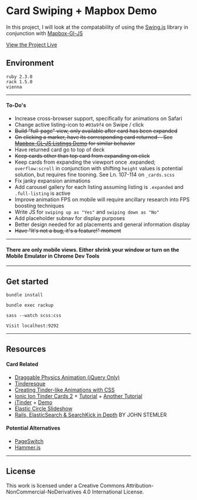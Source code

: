 
Card Swiping + Mapbox Demo
===========

In this project, I will look at the compatability of using the [Swing.js](https://github.com/gajus/swing) library in conjunction with [Mapbox-Gl-JS](https://www.mapbox.com/mapbox-gl-js/api/)

[View the Project Live](https://paulkmiller.github.io/Ash-Mobile-Proto/public/index.html)


## Environment

```
ruby 2.3.0
rack 1.5.0
vienna
```

---

#### To-Do's
+ Increase cross-browser support, specifically for animations on Safari
+ Change active listing-icon to ```#03a9f4``` on Swipe / click
+ ~~Build "full-page" view, only available after card has been expanded~~
+ ~~On clicking a marker, have its corresponding card returned-- See [Mapbox-GL-JS Listings Demo](https://www.mapbox.com/help/building-a-store-locator/) for similar behavior~~
+ Have returned card go to top of deck
+ ~~Keep cards other than top card from expanding on click~~
+ Keep cards from expanding the viewport once .expanded; `overflow:scroll` in conjunction with shifting `height` values is potential solution, but requires fine tooning. See Ln. 107-114 on `_cards.scss`
+ Fix janky expansion animations
+ Add carousel gallery for each listing assuming listing is `.expanded` and `.full-listing` is active
+ Improve animation FPS on mobile will require ancillary research into FPS boosting techniques
+ Write JS for ```swiping up as "Yes"``` and ```swiping down as "No"```
+ Add placeholder subnav for display purposes
+ Better design needed for ad placements and general information display
+ ~~Have "It's not a bug, it's a feature!" moment~~

---

#### There are only mobile views. Either shrink your window or turn on the Mobile Emulator in Chrome Dev Tools

---
## Get started

```
bundle install
```

```
bundle exec rackup
```

```
sass --watch scss:css
```

```
Visit localhost:9292
```
---


## Resources

#### Card Related
- [Draggable Physics Animation (jQuery Only)](https://codepen.io/suez/pen/gfxrt)
- [Tinderesque](https://github.com/codepo8/tinderesque/blob/master/README.md)
- [Creating Tinder-like Animations with CSS](http://smotko.si/tinder-css/)
- [Ionic Ion Tinder Cards 2](https://github.com/loringdodge/ionic-ion-tinder-cards-2) + [Tutorial](https://www.thepolyglotdeveloper.com/2015/01/making-tinder-style-swipe-cards-ionic-framework/) + [Another Tutorial](http://loring-dodge.azurewebsites.net/ionic-tinder-cards-2/)
- [jTinder](https://github.com/do-web/jTinder/) + [Demo](http://netcup-gutschein.x5c.de/jtinder/)
- [Elastic Circle Slideshow](http://tympanus.net/codrops/2016/01/27/elastic-circle-slideshow/)
- [Rails, ElasticSearch & SearchKick in Depth](http://www.webascender.com/Blog/ID/752/Rails-ElasticSearch-SearchKick-in-Depth#.WAuIW5MrLdR) BY JOHN STEMLER

#### Potential Alternatives
- [PageSwitch](https://github.com/qiqiboy/pageSwitch)
- [Hammer.js](http://hammerjs.github.io/0)

---


## License

This work is licensed under a Creative Commons Attribution-NonCommercial-NoDerivatives 4.0 International License.
